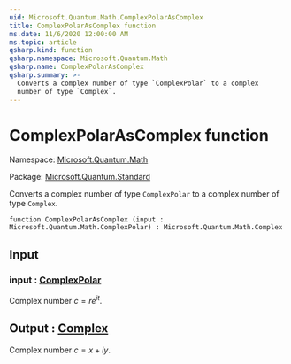 ```yaml
---
uid: Microsoft.Quantum.Math.ComplexPolarAsComplex
title: ComplexPolarAsComplex function
ms.date: 11/6/2020 12:00:00 AM
ms.topic: article
qsharp.kind: function
qsharp.namespace: Microsoft.Quantum.Math
qsharp.name: ComplexPolarAsComplex
qsharp.summary: >-
  Converts a complex number of type `ComplexPolar` to a complex
  number of type `Complex`.
---
```


# ComplexPolarAsComplex function

Namespace: [Microsoft.Quantum.Math](xref:Microsoft.Quantum.Math)

Package: [Microsoft.Quantum.Standard](https://nuget.org/packages/Microsoft.Quantum.Standard)


Converts a complex number of type `ComplexPolar` to a complexnumber of type `Complex`.

```qsharp
function ComplexPolarAsComplex (input : Microsoft.Quantum.Math.ComplexPolar) : Microsoft.Quantum.Math.Complex
```


## Input

### input : [ComplexPolar](xref:Microsoft.Quantum.Math.ComplexPolar)

Complex number $c = r e^{i t}$.



## Output : [Complex](xref:Microsoft.Quantum.Math.Complex)

Complex number $c = x + i y$.